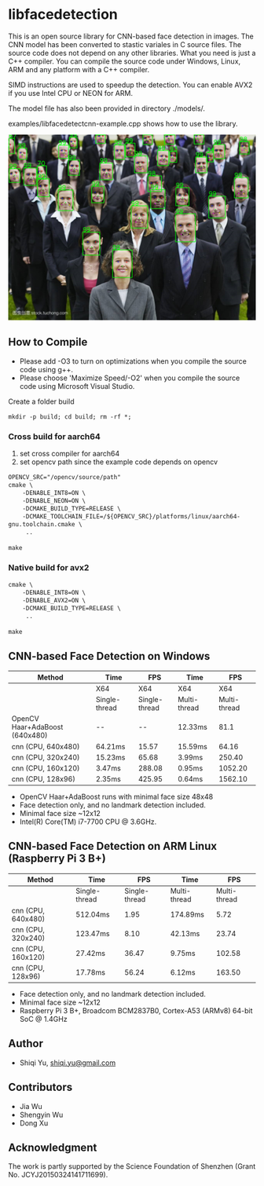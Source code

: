 # libfacedetection

This is an open source library for CNN-based face detection in images. The CNN model has been converted to stastic variales in C source files. The source code does not depend on any other libraries. What you need is just a C++ compiler. You can compile the source code under Windows, Linux, ARM and any platform with a C++ compiler.

SIMD instructions are used to speedup the detection. You can enable AVX2 if you use Intel CPU or NEON for ARM.

The model file has also been provided in directory ./models/.

examples/libfacedetectcnn-example.cpp shows how to use the library.

![Examples](/images/cnnresult.png "Detection example")

## How to Compile

* Please add -O3 to turn on optimizations when you compile the source code using g++.
* Please choose 'Maximize Speed/-O2' when you compile the source code using Microsoft Visual Studio.

Create a folder build

```
mkdir -p build; cd build; rm -rf *;
```

### Cross build for aarch64
1. set cross compiler for aarch64
2. set opencv path since the example code depends on opencv

```
OPENCV_SRC="/opencv/source/path"
cmake \
    -DENABLE_INT8=ON \
    -DENABLE_NEON=ON \
    -DCMAKE_BUILD_TYPE=RELEASE \
    -DCMAKE_TOOLCHAIN_FILE=/${OPENCV_SRC}/platforms/linux/aarch64-gnu.toolchain.cmake \
     ..

make
```

### Native build for avx2
```
cmake \
    -DENABLE_INT8=ON \
    -DENABLE_AVX2=ON \
    -DCMAKE_BUILD_TYPE=RELEASE \
     ..

make
```

## CNN-based Face Detection on Windows

| Method             |Time          | FPS         |Time          | FPS         |
|--------------------|--------------|-------------|--------------|-------------|
|                    |  X64         |X64          |  X64         |X64          |
|                    |Single-thread |Single-thread|Multi-thread  |Multi-thread |
|OpenCV Haar+AdaBoost (640x480)|   --         | --          | 12.33ms      |   81.1      |
|cnn (CPU, 640x480)  |  64.21ms     | 15.57       | 15.59ms      |   64.16     |
|cnn (CPU, 320x240)  |  15.23ms     | 65.68       |  3.99ms      |  250.40     |
|cnn (CPU, 160x120)  |   3.47ms     | 288.08      |  0.95ms      | 1052.20     |
|cnn (CPU, 128x96)   |   2.35ms     | 425.95      |  0.64ms      | 1562.10     |

* OpenCV Haar+AdaBoost runs with minimal face size 48x48
* Face detection only, and no landmark detection included.
* Minimal face size ~12x12
* Intel(R) Core(TM) i7-7700 CPU @ 3.6GHz.

## CNN-based Face Detection on ARM Linux (Raspberry Pi 3 B+)

| Method             |Time          | FPS         |Time          | FPS         |
|--------------------|--------------|-------------|--------------|-------------|
|                    |Single-thread |Single-thread|Multi-thread  |Multi-thread |
|cnn (CPU, 640x480)  |  512.04ms    |  1.95       |  174.89ms    |   5.72      |
|cnn (CPU, 320x240)  |  123.47ms    |  8.10       |   42.13ms    |  23.74      |
|cnn (CPU, 160x120)  |   27.42ms    | 36.47       |    9.75ms    | 102.58      |
|cnn (CPU, 128x96)   |   17.78ms    | 56.24       |    6.12ms    | 163.50      |

* Face detection only, and no landmark detection included.
* Minimal face size ~12x12
* Raspberry Pi 3 B+, Broadcom BCM2837B0, Cortex-A53 (ARMv8) 64-bit SoC @ 1.4GHz


## Author
* Shiqi Yu, <shiqi.yu@gmail.com>

## Contributors
* Jia Wu
* Shengyin Wu
* Dong Xu

## Acknowledgment
The work is partly supported by the Science Foundation of Shenzhen (Grant No. JCYJ20150324141711699).
